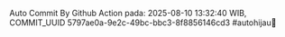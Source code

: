 Auto Commit By Github Action pada: 2025-08-10 13:32:40 WIB, COMMIT_UUID 5797ae0a-9e2c-49bc-bbc3-8f8856146cd3 #autohijau🗿
